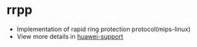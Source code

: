 # rrpp
- Implementation of rapid ring protection protocol(mips-linux)
- View more details in [huawei-support](http://support.huawei.com/enterprise/docinforeader!loadDocument1.action?contentId=DOC0100523204&partNo=10092)


